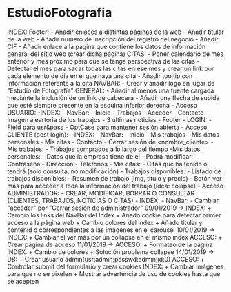 # EstudioFotografia
INDEX:
    Footer:
        - Añadir enlaces a distintas páginas de la web
        - Añadir titular de la web
        - Añadir numero de inscripción del registro del negocio
        - Añadir CIF
        - Añadir enlace a la página que contiene los datos de información general del sitio web (crear dicha página)
CITAS:
    - Poner calendario de mes anterior y mes próximo para que se tenga perspectiva de las citas
    - Detectar el mes para sacar todas las citas en ese mes y crear un link por cada elemento de día en el que haya una cita
    - Añadir tooltip con información referente a la cita
NAVBAR:
    - Crear y añadir logo en lugar de "Estudio de Fotografía"
GENERAL:
    - Añadir al menos una fuente cargada mediante la inclusión de un link de cabecera
    - Añadir una flecha de subida que esté siempre presente en la esquina inferior derecha
    - Acceso USUARIO:
        -INDEX:
            - NavBar:
                - Inicio
                - Trabajos
                - Acceder
                - Contacto
            - Imagen aleartoria de los trabajos
            - 3 últimas noticias
            - Footer
        - LOGIN:
            - Field para usr&pass
            - OptCase para mantener sesión abierta
    - Acceso CLIENTE (post login):
        - INDEX:
            - NavBar:
                - Inicio
                - Mis trabajos
                - Mis datos personales
                - Mis citas
                - Contacto
                - Cerrar sesión de <nombre_cliente>
        - Mis trabajos:
            - Trabajos comprados a lo largo del tiempo
        -Mis datos personales:
            - Datos que la empresa tiene de él
            - Podrá modificar:
                - Contraseña
                - Dirección
                - Teléfonos
        - Mis citas:
            - Citas que ha tenido o tendrá (solo consulta, no modificación)
        - Trabajos disponibles:
            - Listado de trabajos disponibles:
                - Resumen de trabajo (img, titulo y precio)
                - Botón ver más para acceder a toda la información del trabajo (idea: colapse)
    - Acceso ADMINISTRADOR:
        - CREAR, MODIFICAR, BORRAR O CONSULTAR (CLIENTES, TRABAJOS, NOTICIAS O CITAS)
        - INDEX:
            - NavBar:
                - Cambiar "acceder" por "Cerrar sesión de administrador"
09/01/2019 ->
    INDEX:
        + Cambio los links del NavBar del Index
        + Añado cookie para detectar primer acceso a la página web
        + Cambio colores del index
        + Añado titular y contenid o correspondientes a las imágenes en el carousel
10/01/2019 ->
    INDEX:
        + Cambiar el ver más por un collapse en el mismo index
    ACCESO:
        + Crear página de acceso
11/01/2019 ->
    ACCESO:
        + Formateo de la página
    INDEX:
        + Cambio de colores
        + Solución problema collapse
14/01/2019 ->
    DB:
        + Crear usuario admin(usr:admin;passwd:admin;id:0)
    ACCESO:
        + Controlar submit del formulario y crear cookies
    INDEX:
        + Cambiar imágenes para que no se pixelen
        + Mostrar advertencia de uso de cookies hasta que se acepten
